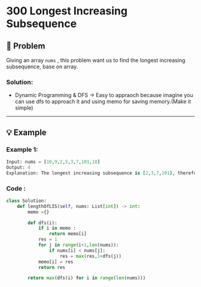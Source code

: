 # 300 Longest Increasing Subsequence

## 📝 Problem

Giving an array `nums` , this problem want us to find the longest increasing subsequence, base on array.

### **Solution**:

- Dynamic Programming & DFS -> Easy to appraoch because imagine you can use dfs to approach it and using memo for saving memory.(Make it simple)

---

## 💡 Example

### **Example 1**:

````python
Input: nums = [10,9,2,5,3,7,101,18]
Output: 4
Explanation: The longest increasing subsequence is [2,3,7,101], therefore the length is 4.
````
### **Code** :

```python
class Solution:
    def lengthOfLIS(self, nums: List[int]) -> int:
        memo ={}

        def dfs(i):
            if i in memo :
                return memo[i]
            res = 1
            for j in range(i+1,len(nums)):
                if nums[i] < nums[j]:
                    res = max(res,1+dfs(j))
            memo[i] = res
            return res

        return max(dfs(i) for i in range(len(nums)))
````
